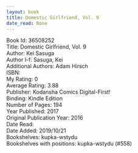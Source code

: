 ```yaml
---
layout: book
title: Domestic Girlfriend, Vol. 9
date_read: None
---
```


Book Id: 36508252<br />
Title: Domestic Girlfriend, Vol. 9<br />
Author: Kei Sasuga<br />
Author l-f: Sasuga, Kei<br />
Additional Authors: Adam Hirsch<br />
ISBN: <br />
My Rating: 0<br />
Average Rating: 3.88<br />
Publisher: Kodansha Comics Digital-First!<br />
Binding: Kindle Edition<br />
Number of Pages: 194<br />
Year Published: 2017<br />
Original Publication Year: 2016<br />
Date Read: <br />
Date Added: 2019/10/21<br />
Bookshelves: kupka-wstydu<br />
Bookshelves with positions: kupka-wstydu (#558)<br />


